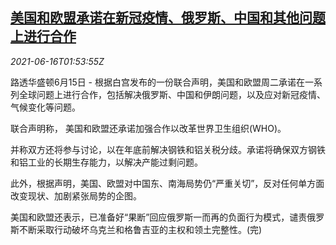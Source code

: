 <!--1623808862000-->
[美国和欧盟承诺在新冠疫情、俄罗斯、中国和其他问题上进行合作](https://cn.reuters.com/article/usa-eu-commitments-0615-tues-idCNKCS2DS04A)
------

<div><i>2021-06-16T01:53:55Z</i></div><p>路透华盛顿6月15日 - 根据白宫发布的一份联合声明，美国和欧盟周二承诺在一系列全球问题上进行合作，包括解决俄罗斯、中国和伊朗问题，以及应对新冠疫情、气候变化等问题。</p><p>联合声明称， 美国和欧盟还承诺加强合作以改革世界卫生组织(WHO)。</p><p>并称双方还将参与讨论，以在年底前解决钢铁和铝关税分歧。承诺将确保双方钢铁和铝工业的长期生存能力，以解决产能过剩问题。</p><p>此外，根据声明，美国、欧盟对中国东、南海局势仍“严重关切”，反对任何单方面改变现状、加剧紧张局势的企图。</p><p>美国和欧盟还表示，已准备好“果断”回应俄罗斯一而再的负面行为模式，谴责俄罗斯不断采取行动破坏乌克兰和格鲁吉亚的主权和领土完整性。(完)</p>
